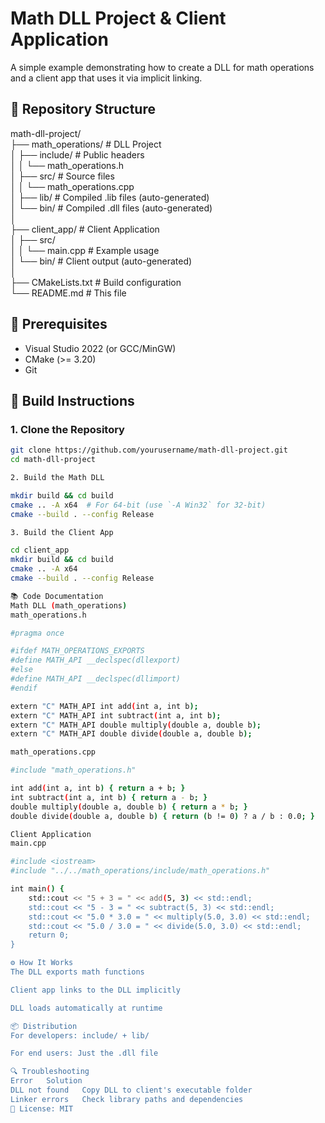 # Math DLL Project & Client Application

A simple example demonstrating how to create a DLL for math operations and a client app that uses it via implicit linking.

## 📂 Repository Structure

math-dll-project/  
├── math_operations/          # DLL Project  
│   ├── include/              # Public headers  
│   │   └── math_operations.h  
│   ├── src/                  # Source files  
│   │   └── math_operations.cpp  
│   ├── lib/                  # Compiled .lib files (auto-generated)  
│   └── bin/                  # Compiled .dll files (auto-generated)  
│  
├── client_app/               # Client Application  
│   ├── src/  
│   │   └── main.cpp          # Example usage  
│   └── bin/                  # Client output (auto-generated)  
│  
├── CMakeLists.txt            # Build configuration  
└── README.md                 # This file  

## 🔧 Prerequisites
- Visual Studio 2022 (or GCC/MinGW)
- CMake (>= 3.20)
- Git

## 🚀 Build Instructions

### 1. Clone the Repository
```bash
git clone https://github.com/yourusername/math-dll-project.git
cd math-dll-project

2. Build the Math DLL

mkdir build && cd build
cmake .. -A x64  # For 64-bit (use `-A Win32` for 32-bit)
cmake --build . --config Release

3. Build the Client App

cd client_app
mkdir build && cd build
cmake .. -A x64
cmake --build . --config Release

📚 Code Documentation
Math DLL (math_operations)
math_operations.h

#pragma once

#ifdef MATH_OPERATIONS_EXPORTS
#define MATH_API __declspec(dllexport)
#else
#define MATH_API __declspec(dllimport)
#endif

extern "C" MATH_API int add(int a, int b);
extern "C" MATH_API int subtract(int a, int b);
extern "C" MATH_API double multiply(double a, double b);
extern "C" MATH_API double divide(double a, double b);

math_operations.cpp

#include "math_operations.h"

int add(int a, int b) { return a + b; }
int subtract(int a, int b) { return a - b; }
double multiply(double a, double b) { return a * b; }
double divide(double a, double b) { return (b != 0) ? a / b : 0.0; }

Client Application
main.cpp

#include <iostream>
#include "../../math_operations/include/math_operations.h"

int main() {
    std::cout << "5 + 3 = " << add(5, 3) << std::endl;
    std::cout << "5 - 3 = " << subtract(5, 3) << std::endl;
    std::cout << "5.0 * 3.0 = " << multiply(5.0, 3.0) << std::endl;
    std::cout << "5.0 / 3.0 = " << divide(5.0, 3.0) << std::endl;
    return 0;
}

⚙️ How It Works
The DLL exports math functions

Client app links to the DLL implicitly

DLL loads automatically at runtime

📦 Distribution
For developers: include/ + lib/

For end users: Just the .dll file

🔍 Troubleshooting
Error	Solution
DLL not found	Copy DLL to client's executable folder
Linker errors	Check library paths and dependencies
📜 License: MIT
